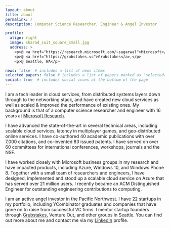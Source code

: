 ```yaml
---
layout: about
title: about
permalink: /
description: Computer Science Researcher, Engineer & Angel Investor

profile:
  align: right
  image: sharad_suit_square_small.jpg
  address: >
    <p>@ <a href="https://research.microsoft.com/~sagarwal">Microsoft</a>,</p>
    <p>@ <a href="https://grubstakes.vc">Grubstakes</a>,</p>
    <p>@ Seattle, WA</p>

news: false  # includes a list of news items
selected_papers: false # includes a list of papers marked as "selected={true}"
social: true  # includes social icons at the bottom of the page
---
```


I am a tech leader in cloud services, from distributed systems layers down
through to the networking stack, and have created new cloud services as well as
scaled & improved the performance of existing ones. My background is that of a
computer science researcher and engineer with 16 years at [Microsoft
Research](http://research.microsoft.com/).

I have advanced the state-of-the-art in several technical areas, including
scalable cloud services, latency in multiplayer games, and geo-distributed
online services. I have co-authored 40 academic publications with over 7,000
citations, and co-invented 83 issued patents. I have served on over 60
committees for international conferences, workshops, journals and the NSF.

I have worked closely with Microsoft business groups in my research and have
impacted products, including Azure, Windows 10, and Windows Phone 8. Together
with a small team of researchers and engineers, I have designed, implemented and
stood up a scalable cloud service on Azure that has served over 21 million
users. I recently became an ACM Distinguished Engineer for outstanding
engineering contributions to computing.

I am an active angel investor in the Pacific Northwest. I have 22 startups in my
portfolio, including YCombinator graduates and companies that have gone on to
raise from successful VC firms. I mentor startup founders through
[Grubstakes](https://grubstakes.vc), Venture Out, and other groups in Seattle.
You can find out more about me and contact me via my
[LinkedIn](https://www.linkedin.com/in/sharadagarwal2/) profile.
